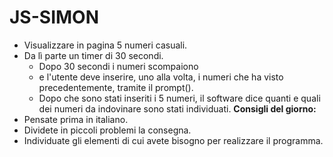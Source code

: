 # JS-SIMON
- Visualizzare in pagina 5 numeri casuali.
- Da lì parte un timer di 30 secondi.
    - Dopo 30 secondi i numeri scompaiono
    - e l'utente deve inserire, uno alla volta, i numeri che ha visto precedentemente, tramite il prompt().
    - Dopo che sono stati inseriti i 5 numeri, il software dice quanti e quali dei numeri da indovinare sono stati individuati.
**Consigli del giorno:**
- Pensate prima in italiano.
- Dividete in piccoli problemi la consegna.
- Individuate gli elementi di cui avete bisogno per realizzare il programma.